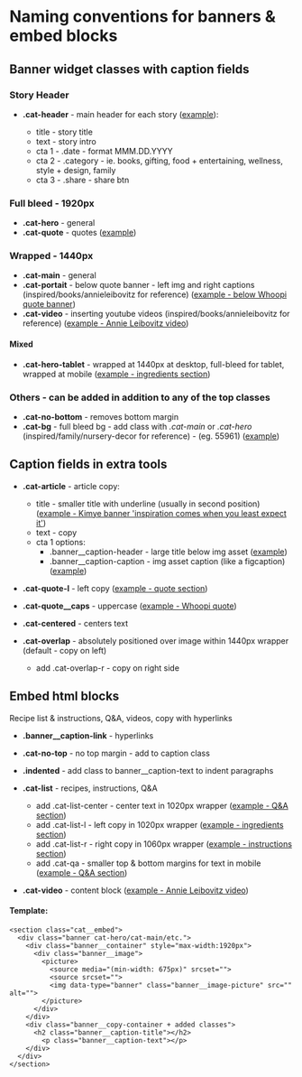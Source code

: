 # Naming conventions for banners & embed blocks

## **Banner widget** classes with caption fields

### Story Header

- **.cat-header** - main header for each story ([example](https://preview.indigo.ca/Admin/ContentDetails.aspx?id=55960&language=4105)):

  - title - story title
  - text - story intro
  - cta 1 - .date - format MMM.DD.YYYY
  - cta 2 - .category - ie. books, gifting, food + entertaining, wellness, style + design, family
  - cta 3 - .share - share btn

### Full bleed - 1920px

- **.cat-hero** - general
- **.cat-quote** - quotes ([example](https://preview.indigo.ca/Admin/ContentDetails.aspx?id=55963&language=4105))

### Wrapped - 1440px

- **.cat-main** - general
- **.cat-portait** - below quote banner - left img and right captions (inspired/books/annieleibovitz for reference) ([example - below Whoopi quote banner](https://preview.indigo.ca/en-ca/inspired/books/))
- **.cat-video** - inserting youtube videos (inspired/books/annieleibovitz for reference) ([example - Annie Leibovitz video](https://preview.indigo.ca/en-ca/inspired/books/))

#### Mixed

- **.cat-hero-tablet** - wrapped at 1440px at desktop, full-bleed for tablet, wrapped at mobile ([example - ingredients section](https://preview.indigo.ca/en-ca/inspired/food-entertaining/))


### Others - can be added in addition to any of the top classes
- **.cat-no-bottom** - removes bottom margin 
- **.cat-bg** - full bleed bg - add class with *.cat-main* or *.cat-hero* (inspired/family/nursery-decor for reference) - (eg. 55961) ([example](https://preview.indigo.ca/en-ca/inspired/family/nursery-decor))

## **Caption fields** in extra tools

- **.cat-article** - article copy:

  - title - smaller title with underline (usually in second position) ([example - Kimye banner 'inspiration comes when you least expect it'](https://preview.indigo.ca/en-ca/inspired/books/))
  - text - copy
  - cta 1 options:
    - .banner\_\_caption-header - large title below img asset ([example](https://preview.indigo.ca/en-ca/inspired/family/nursery-decor))
    - .banner\_\_caption-caption - img asset caption (like a figcaption) ([example](https://preview.indigo.ca/Admin/ContentDetails.aspx?id=55956&language=4105))

- **.cat-quote-l** - left copy ([example - quote section](https://preview.indigo.ca/en-ca/inspired/family/nursery-decor))
- **.cat-quote\_\_caps** - uppercase ([example - Whoopi quote](https://preview.indigo.ca/en-ca/inspired/books/))
- **.cat-centered** - centers text
- **.cat-overlap** - absolutely positioned over image within 1440px wrapper (default - copy on left)
  - add .cat-overlap-r - copy on right side

## Embed html blocks

Recipe list & instructions, Q&A, videos, copy with hyperlinks

- **.banner\_\_caption-link** - hyperlinks
- **.cat-no-top** - no top margin - add to caption class
- **.indented** - add class to banner__caption-text to indent paragraphs

- **.cat-list** - recipes, instructions, Q&A

  - add .cat-list-center - center text in 1020px wrapper ([example - Q&A section](https://preview.indigo.ca/en-ca/inspired/food-entertaining))
  - add .cat-list-l - left copy in 1020px wrapper ([example - ingredients section](https://preview.indigo.ca/en-ca/inspired/food-entertaining))
  - add .cat-list-r - right copy in 1060px wrapper ([example - instructions section](https://preview.indigo.ca/en-ca/inspired/food-entertaining))
  - add .cat-qa - smaller top & bottom margins for text in mobile ([example - Q&A section](https://preview.indigo.ca/en-ca/inspired/food-entertaining))

- **.cat-video** - content block ([example - Annie Leibovitz video](https://preview.indigo.ca/Admin/ContentDetails.aspx?id=55987&language=4105))

#### Template:

```
<section class="cat__embed">
  <div class="banner cat-hero/cat-main/etc.">
    <div class="banner__container" style="max-width:1920px">
      <div class="banner__image">
        <picture>
          <source media="(min-width: 675px)" srcset="">
          <source srcset="">
          <img data-type="banner" class="banner__image-picture" src="" alt="">
        </picture>
      </div>
    </div>
    <div class="banner__copy-container + added classes">
      <h2 class="banner__caption-title"></h2>
        <p class="banner__caption-text"></p>
    </div>
  </div>
</section>
```
